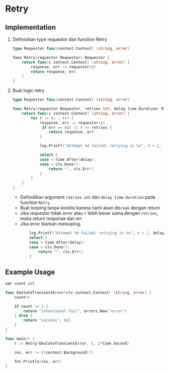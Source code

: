 # Retry

## Implementation

1. Definisikan type requestor dan function Retry
    ```go
    type Requestor func(context.Context) (string, error)

    func Retry(requestor Requestor) Requestor {
        return func(c context.Context) (string, error) {
            response, err := requestor(c)
            return response, err
        }
    }
    ```

2. Buat logic retry
    ```go
    type Requestor func(context.Context) (string, error)

    func Retry(requestor Requestor, retries int, delay time.Duration) Requestor {
        return func(c context.Context) (string, error) {
            for r := 0; ; r++ {
                response, err := requestor(c)
                 if err == nil || r >= retries {
                    return response, err
                }

                log.Printf("Attempt %d failed; retrying in %v", r + 1, delay)

                select {
                case <-time.After(delay):
                case <-ctx.Done():
                    return "", ctx.Err()
                }
            }
        }
    }
    ```
    - Definidikan argument `retries int` dan `delay time.Duration` pada function `Retry`
    - Buat looping tanpa kondisi karena nanti akan di`break` dengan return
    - Jika requestor tidak error atau `r` lebih besar sama dengan `retries`, maka return response dan err
    - Jika error biarkan melooping.
        ```go
            log.Printf("Attempt %d failed; retrying in %v", r + 1, delay)
            select {
            case <-time.After(delay):
            case <-ctx.Done():
                return "", ctx.Err()
            }
        ```

## Example Usage

```go
var count int

func EmulateTransientError(ctx context.Context) (string, error) {
    count++

    if count <= 3 {
        return "intentional fail", errors.New("error")
    } else {
        return "success", nil
    }
}

func main() {
    r := Retry(EmulateTransientError, 5, 2*time.Second)

    res, err := r(context.Background())

    fmt.Println(res, err)
}
```